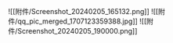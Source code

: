 

![[附件/Screenshot_20240205_165132.png]]
![[附件/qq_pic_merged_1707123359388.jpg]]
![[附件/Screenshot_20240205_190000.png]]